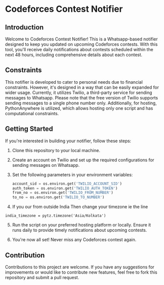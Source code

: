 # Codeforces Contest Notifier

## Introduction
Welcome to Codeforces Contest Notifier! This is a Whatsapp-based notifier designed to keep you updated on upcoming Codeforces contests. With this tool, you'll receive daily notifications about contests scheduled within the next 48 hours, including comprehensive details about each contest.

## Constraints
This notifier is developed to cater to personal needs due to financial constraints. However, it's designed in a way that can be easily expanded for wider usage. Currently, it utilizes Twilio, a third-party service for sending messages to Whatsapp. Please note that the free version of Twilio supports sending messages to a single phone number only. Additionally, for hosting, PythonAnywhere is utilized, which allows hosting only one script and has computational constraints.

## Getting Started
If you're interested in building your notifier, follow these steps:

1. Clone this repository to your local machine.
2. Create an account on Twilio and set up the required configurations for sending messages on Whatsapp.
3. Set the following parameters in your environment variables:

    ```python
    account_sid = os.environ.get('TWILIO_ACCOUNT_SID')
    auth_token = os.environ.get('TWILIO_AUTH_TOKEN')
    from_no = os.environ.get('TWILIO_FROM_NUMBER')
    to_no = os.environ.get('TWILIO_TO_NUMBER')
    ```

4. If you our from outside India Then change your timezone ie the line 
  ``` 
  india_timezone = pytz.timezone('Asia/Kolkata')
  ```

5. Run the script on your preferred hosting platform or locally. Ensure it runs daily to provide timely notifications about upcoming contests.

6. You're now all set! Never miss any Codeforces contest again.

## Contribution
Contributions to this project are welcome. If you have any suggestions for improvements or would like to contribute new features, feel free to fork this repository and submit a pull request.


